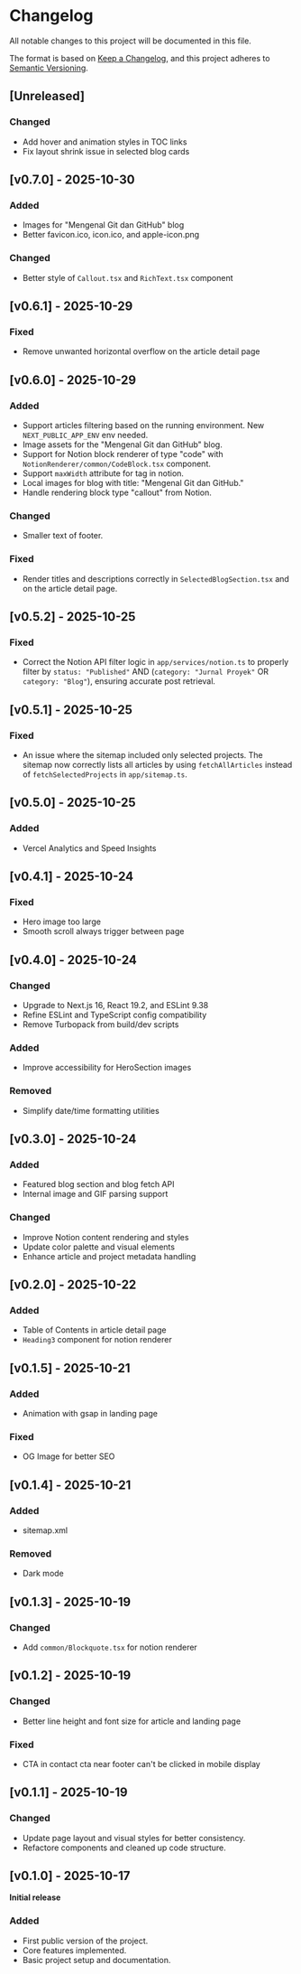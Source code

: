 # Changelog

All notable changes to this project will be documented in this file.

The format is based on [Keep a Changelog](https://keepachangelog.com/en/1.1.0/),
and this project adheres to [Semantic Versioning](https://semver.org/spec/v2.0.0.html).

## [Unreleased]

### Changed

- Add hover and animation styles in TOC links
- Fix layout shrink issue in selected blog cards

## [v0.7.0] - 2025-10-30

### Added

- Images for "Mengenal Git dan GitHub" blog
- Better favicon.ico, icon.ico, and apple-icon.png

### Changed

- Better style of `Callout.tsx` and `RichText.tsx` component

## [v0.6.1] - 2025-10-29

### Fixed

- Remove unwanted horizontal overflow on the article detail page

## [v0.6.0] - 2025-10-29

### Added

- Support articles filtering based on the running environment. New `NEXT_PUBLIC_APP_ENV` env needed.
- Image assets for the "Mengenal Git dan GitHub" blog.
- Support for Notion block renderer of type "code" with `NotionRenderer/common/CodeBlock.tsx` component.
- Support `maxWidth` attribute for <LocalImage> tag in notion.
- Local images for blog with title: "Mengenal Git dan GitHub."
- Handle rendering block type "callout" from Notion.

### Changed

- Smaller text of footer.

### Fixed

- Render titles and descriptions correctly in `SelectedBlogSection.tsx` and on the article detail page.

## [v0.5.2] - 2025-10-25

### Fixed

- Correct the Notion API filter logic in `app/services/notion.ts` to properly filter by `status: "Published"` AND (`category: "Jurnal Proyek"` OR `category: "Blog"`), ensuring accurate post retrieval.

## [v0.5.1] - 2025-10-25

### Fixed

- An issue where the sitemap included only selected projects. The sitemap now correctly lists all articles by using `fetchAllArticles` instead of `fetchSelectedProjects` in `app/sitemap.ts`.

## [v0.5.0] - 2025-10-25

### Added

- Vercel Analytics and Speed Insights

## [v0.4.1] - 2025-10-24

### Fixed

- Hero image too large
- Smooth scroll always trigger between page

## [v0.4.0] - 2025-10-24

### Changed

- Upgrade to Next.js 16, React 19.2, and ESLint 9.38
- Refine ESLint and TypeScript config compatibility
- Remove Turbopack from build/dev scripts

### Added

- Improve accessibility for HeroSection images

### Removed

- Simplify date/time formatting utilities

## [v0.3.0] - 2025-10-24

### Added

- Featured blog section and blog fetch API
- Internal image and GIF parsing support

### Changed

- Improve Notion content rendering and styles
- Update color palette and visual elements
- Enhance article and project metadata handling

## [v0.2.0] - 2025-10-22

### Added

- Table of Contents in article detail page
- `Heading3` component for notion renderer

## [v0.1.5] - 2025-10-21

### Added

- Animation with gsap in landing page

### Fixed

- OG Image for better SEO

## [v0.1.4] - 2025-10-21

### Added

- sitemap.xml

### Removed

- Dark mode

## [v0.1.3] - 2025-10-19

### Changed

- Add `common/Blockquote.tsx` for notion renderer

## [v0.1.2] - 2025-10-19

### Changed

- Better line height and font size for article and landing page

### Fixed

- CTA in contact cta near footer can't be clicked in mobile display

## [v0.1.1] - 2025-10-19

### Changed

- Update page layout and visual styles for better consistency.
- Refactore components and cleaned up code structure.

## [v0.1.0] - 2025-10-17

**Initial release**

### Added

- First public version of the project.
- Core features implemented.
- Basic project setup and documentation.
